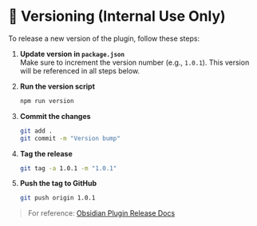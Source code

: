 # 🧾 Versioning (Internal Use Only)

To release a new version of the plugin, follow these steps:

1. **Update version in `package.json`**  
   Make sure to increment the version number (e.g., `1.0.1`). This version will be referenced in all steps below.

2. **Run the version script**  
   ```bash
   npm run version
   ```

3. **Commit the changes**  
   ```bash
   git add .
   git commit -m "Version bump"
   ```

4. **Tag the release**  
   ```bash
   git tag -a 1.0.1 -m "1.0.1"
   ```

5. **Push the tag to GitHub**  
   ```bash
   git push origin 1.0.1
   ```

> For reference: [Obsidian Plugin Release Docs](https://docs.obsidian.md/Plugins/Releasing/Release+your+plugin+with+GitHub+Actions)
